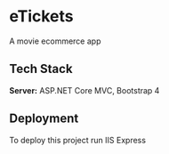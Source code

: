 # eTickets

A movie ecommerce app


## Tech Stack


**Server:** ASP.NET Core MVC, Bootstrap 4


## Deployment

To deploy this project run IIS Express
